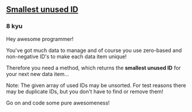 <h2><a href=https://www.codewars.com/kata/55eea63119278d571d00006a/train/javascript target="_blank">Smallest unused ID</a></h2><h3>8 kyu</h3><p>Hey awesome programmer!</p><p>You've got much data to manage and of course you use zero-based and non-negative ID's to make each data item unique!</p><p>Therefore you need a method, which returns the <b>smallest unused ID</b> for your next new data item...</p><p>Note: The given array of used IDs may be unsorted. For test reasons there may be duplicate IDs, but you don't have to find or remove them!</p><p>Go on and code some pure awesomeness!</p>